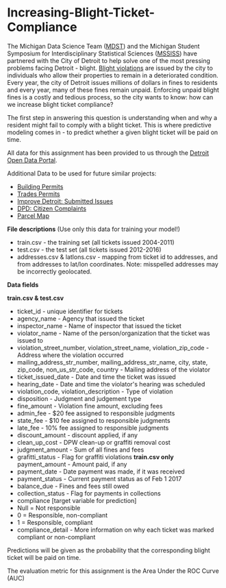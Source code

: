 # Increasing-Blight-Ticket-Compliance


The Michigan Data Science Team ([MDST](http://midas.umich.edu/mdst/)) and the Michigan Student Symposium for Interdisciplinary Statistical Sciences ([MSSISS](https://sites.lsa.umich.edu/mssiss/)) have partnered with the City of Detroit to help solve one of the most pressing problems facing Detroit - blight. [Blight violations](http://www.detroitmi.gov/How-Do-I/Report/Blight-Complaint-FAQs) are issued by the city to individuals who allow their properties to remain in a deteriorated condition. Every year, the city of Detroit issues millions of dollars in fines to residents and every year, many of these fines remain unpaid. Enforcing unpaid blight fines is a costly and tedious process, so the city wants to know: how can we increase blight ticket compliance?


The first step in answering this question is understanding when and why a resident might fail to comply with a blight ticket. This is where predictive modeling comes in - to predict whether a given blight ticket will be paid on time.


All data for this assignment has been provided to us through the [Detroit Open Data Portal](https://data.detroitmi.gov/).

Additional Data to be used for future similar projects:
* [Building Permits](https://data.detroitmi.gov/Property-Parcels/Building-Permits/xw2a-a7tf)
* [Trades Permits](https://data.detroitmi.gov/Property-Parcels/Trades-Permits/635b-dsgv)
* [Improve Detroit: Submitted Issues](https://data.detroitmi.gov/Government/Improve-Detroit-Submitted-Issues/fwz3-w3yn)
* [DPD: Citizen Complaints](https://data.detroitmi.gov/Public-Safety/DPD-Citizen-Complaints-2016/kahe-efs3)
* [Parcel Map](https://data.detroitmi.gov/Property-Parcels/Parcel-Map/fxkw-udwf)


 **File descriptions** (Use only this data for training your model!)
* train.csv - the training set (all tickets issued 2004-2011)
* test.csv - the test set (all tickets issued 2012-2016)
* addresses.csv & latlons.csv - mapping from ticket id to addresses, and from addresses to lat/lon coordinates. 
Note: misspelled addresses may be incorrectly geolocated.

**Data fields**

**train.csv & test.csv**
* ticket_id - unique identifier for tickets
* agency_name - Agency that issued the ticket
* inspector_name - Name of inspector that issued the ticket
* violator_name - Name of the person/organization that the ticket was issued to
* violation_street_number, violation_street_name, violation_zip_code - Address where the violation occurred
* mailing_address_str_number, mailing_address_str_name, city, state, zip_code, non_us_str_code, country - Mailing address of the violator
* ticket_issued_date - Date and time the ticket was issued
* hearing_date - Date and time the violator's hearing was scheduled
* violation_code, violation_description - Type of violation
* disposition - Judgment and judgement type
* fine_amount - Violation fine amount, excluding fees
* admin_fee - $20 fee assigned to responsible judgments
* state_fee - $10 fee assigned to responsible judgments
* late_fee - 10% fee assigned to responsible judgments
* discount_amount - discount applied, if any
* clean_up_cost - DPW clean-up or graffiti removal cost
* judgment_amount - Sum of all fines and fees
* grafitti_status - Flag for graffiti violations
**train.csv only**
payment_amount - Amount paid, if any
* payment_date - Date payment was made, if it was received
* payment_status - Current payment status as of Feb 1 2017
* balance_due - Fines and fees still owed
* collection_status - Flag for payments in collections
* compliance [target variable for prediction] 
*  Null = Not responsible
*  0 = Responsible, non-compliant
*  1 = Responsible, compliant
* compliance_detail - More information on why each ticket was marked compliant or non-compliant

Predictions will be given as the probability that the corresponding blight ticket will be paid on time.

The evaluation metric for this assignment is the Area Under the ROC Curve (AUC)

